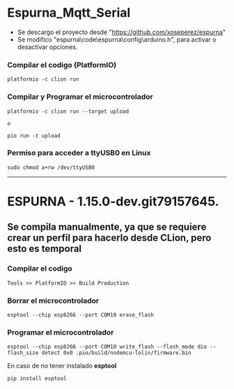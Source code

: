 # Espurna_Mqtt_Serial

- Se descargo el proyecto desde "https://github.com/xoseperez/espurna"
- Se modifico "espurna\code\espurna\config\arduino.h", para activar o desactivar opciones.

### Compilar el codigo (PlatformIO)
```
platformio -c clion run
```

### Compilar y Programar el microcontrolador
```
platformio -c clion run --target upload

o

pio run -t upload
```




### Permiso para acceder a ttyUSB0 en Linux
```
sudo chmod a+rw /dev/ttyUSB0
```



-------------------------------------------------------------------------------------------

# ESPURNA - 1.15.0-dev.git79157645.
## Se compila manualmente, ya que se requiere crear un perfil para hacerlo desde CLion, pero esto es temporal

### Compilar el codigo
```
Tools >> PlatformIO >> Build Production
```

### Borrar el microcontrolador
```
esptool --chip esp8266 --port COM10 erase_flash
```

### Programar el microcontrolador
```
esptool --chip esp8266 --port COM10 write_flash --flash_mode dio --flash_size detect 0x0 .pio/build/nodemcu-lolin/firmware.bin
```

En caso de no tener instalado **esptool**
```
pip install esptool
```